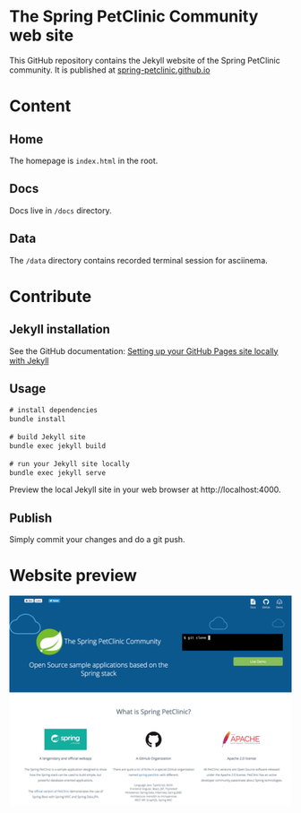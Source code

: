 The Spring PetClinic Community web site
=======================================

This GitHub repository contains the Jekyll website of the Spring PetClinic community.
It is published at [spring-petclinic.github.io](https://spring-petclinic.github.io)

# Content

## Home

The homepage is `index.html` in the root.

## Docs

Docs live in `/docs` directory.

## Data

The `/data` directory contains recorded terminal session for asciinema.


# Contribute

## Jekyll installation

See the GitHub documentation: [Setting up your GitHub Pages site locally with Jekyll](https://help.github.com/articles/setting-up-your-github-pages-site-locally-with-jekyll/)

## Usage

```
# install dependencies
bundle install

# build Jekyll site
bundle exec jekyll build

# run your Jekyll site locally
bundle exec jekyll serve
```

Preview the local Jekyll site in your web browser at http://localhost:4000.


## Publish

Simply commit your changes and do a git push.


# Website preview

![Website screenshot](images/screenshot-website.png)
